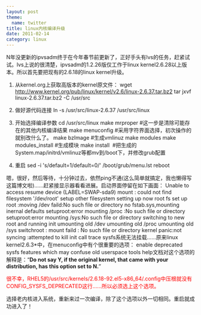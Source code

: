```yaml
---
layout: post
theme:
  name: twitter
title: linux内核编译升级
date: 2011-02-14
category: linux
---
```


N年没更新的ipvsadm终于在今年春节前更新了，正好手头有lvs的任务，赶紧试试。lvs上说的很清楚，ipvsadm的1.2.26版仅工作于linux kernel2.6.28以上版本。所以首先要把现有的2.6.18的linux kernel升级。

1. 从kernel.org上获取高版本的kernel原文件：
wget http://www.kernel.org/pub/linux/kernel/v2.6/linux-2.6.37.tar.bz2
tar jxvf linux-2.6.37.tar.bz2 -C /usr/src

2. 做好源代码连接
ln -s /usr/src/linux-2.6.37 /usr/src/linux

3. 开始选择编译参数
cd /usr/src/linux
make mrproper #这一步是清除可能存在的其他内核编译结果
make menuconfig #采用字符界面选择，初次操作的就别改什么了。
make bzImage #生成vmlinuz
make modules
make modules_install #生成模块
make install  #把生成的System.map/initrd/vmlinuz等都mv到/boot下，并修改grub配置

4. 重启
sed -i 's/default=1/default=0/' /boot/grub/menu.lst
reboot

嗯，很好，然后等待，十分钟过去，依然ping不通(这么简单就搞定，我也懒得写这篇博文啦)……赶紧接显示器看看进展。启动界面停留在如下画面：
Unable to access resume device (LABEL=SWAP-sda9)
mount : could not find filesystem '/dev/root'
setup other filesystem
setting up now root fs
set up root :moving /dev faild:No such file or directory
no fstab.sys,mounting inernal defaults
setuproot:error mounting /proc :No such file or directory
setuproot:error mounting /sys:No such file or directory
switching to new root and running init
umounting old /dev
umounting old /proc
umounting old /sys
switchroot : mount faild : No such file or directory
kernel panic:not syncing :attempted to kill init
call trace
sysfs系统无法挂载……原来linux kernel2.6.3*中，在menuconfig中有个很重要的选项：
enable deprecated sysfs features which may confuse old userspace tools
help文档对这个选项的解释是：“<strong>Do not say Y, if the original kernel, that came with your distribution, has this option set to N.</strong>”

<span style="color: #ff0000;">很不幸，RHEL5的/usr/src/kernels/2.6.18-92.el5-x86_64/.config中压根就没有CONFIG_SYSFS_DEPRECATED这行……所以必须选上这个选项。</span>

选择老内核进入系统，重新来过一次编译，除了这个选项以外一切相同。重启就成功进入了！
